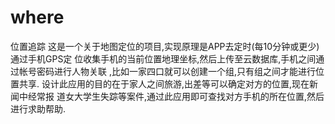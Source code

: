 # where
位置追踪 这是一个关于地图定位的项目,实现原理是APP去定时(每10分钟或更少)通过手机GPS定 位收集手机的当前位置地理坐标,然后上传至云数据库,手机之间通过帐号密码进行人物关联 ,比如一家四口就可以创建一个组,只有组之间才能进行位置共享. 设计此应用的目的在于家人之间旅游,出差等可以确定对方的位置,现在新闻中经常报 道女大学生失踪等案件,通过此应用即可查找对方手机的所在位置,然后进行求助帮助. 
